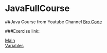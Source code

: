 # JavaFullCourse

##Java Course from Youtube Channel [Bro Code](https://www.youtube.com/channel/UC4SVo0Ue36XCfOyb5Lh1viQ)

###Exercise link:

[Main](src/Class01Main.java)<br>
[Variables](src/Class02Variables.java)